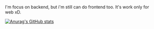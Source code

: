 I'm focus on backend, but i'm still can do frontend too. It's work only for web xD.

[![Anurag's GitHub stats](https://github-readme-stats.vercel.app/api?username=herlandroando)](https://github.com/anuraghazra/github-readme-stats)

